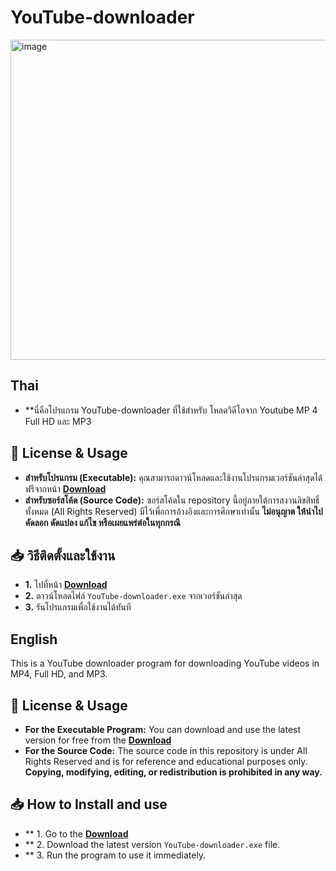 # YouTube-downloader 
<img width="512" height="512" alt="image" src="https://github.com/user-attachments/assets/b7169107-7cb1-4a93-b6da-219e2ad48ecc" /> 

## Thai
* **นี่คือโปรแกรม YouTube-downloader ที่ใช้สำหรับ โหลดวิดีโอจาก Youtube MP 4 Full HD และ MP3

## 📜 License & Usage

* **สำหรับโปรแกรม (Executable):** คุณสามารถดาวน์โหลดและใช้งานโปรแกรมเวอร์ชันล่าสุดได้ฟรีจากหน้า **[Download](https://github.com/cybercatakna/youtube-downloader-app/releases/download/Version-auto-update/YouTube-downloader.exe)**
* **สำหรับซอร์สโค้ด (Source Code):** ซอร์สโค้ดใน repository นี้อยู่ภายใต้การสงวนลิขสิทธิ์ทั้งหมด (All Rights Reserved) มีไว้เพื่อการอ้างอิงและการศึกษาเท่านั้น **ไม่อนุญาต ให้นำไปคัดลอก ดัดแปลง แก้ไข หรือเผยแพร่ต่อในทุกกรณี**

## 📥 วิธีติดตั้งและใช้งาน

* **1.**  ไปที่หน้า **[Download](https://github.com/cybercatakna/youtube-downloader-app/releases/download/Version-auto-update/YouTube-downloader.exe)**
* **2.**  ดาวน์โหลดไฟล์ `YouTube-downloader.exe` จากเวอร์ชันล่าสุด
* **3.**  รันโปรแกรมเพื่อใช้งานได้ทันที

## English
This is a YouTube downloader program for downloading YouTube videos in MP4, Full HD, and MP3.

## 📜 License & Usage

* **For the Executable Program:** You can download and use the latest version for free from the **[Download](https://github.com/cybercatakna/youtube-downloader-app/releases/download/Version-auto-update/YouTube-downloader.exe)**
* **For the Source Code:** The source code in this repository is under All Rights Reserved and is for reference and educational purposes only. **Copying, modifying, editing, or redistribution is prohibited in any way.**

## 📥 How to Install and use

* ** 1. Go to the **[Download](https://github.com/cybercatakna/youtube-downloader-app/releases/download/Version-auto-update/YouTube-downloader.exe)**
* ** 2. Download the latest version `YouTube-downloader.exe` file.
* ** 3. Run the program to use it immediately.
